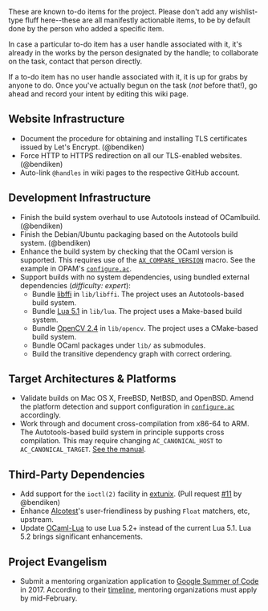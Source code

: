 These are known to-do items for the project. Please don't add any
wishlist-type fluff here--these are all manifestly actionable items, to be
by default done by the person who added a specific item.

In case a particular to-do item has a user handle associated with it, it's
already in the works by the person designated by the handle; to collaborate
on the task, contact that person directly.

If a to-do item has no user handle associated with it, it is up for grabs by
anyone to do. Once you've actually begun on the task (*not* before that!),
go ahead and record your intent by editing this wiki page.

Website Infrastructure
----------------------

- Document the procedure for obtaining and installing TLS certificates
  issued by Let's Encrypt. (@bendiken)
- Force HTTP to HTTPS redirection on all our TLS-enabled websites.
  (@bendiken)
- Auto-link `@handles` in wiki pages to the respective GitHub account.

Development Infrastructure
--------------------------

- Finish the build system overhaul to use Autotools instead of OCamlbuild.
  (@bendiken)
- Finish the Debian/Ubuntu packaging based on the Autotools build system.
  (@bendiken)
- Enhance the build system by checking that the OCaml version is supported.
  This requires use of the
  [`AX_COMPARE_VERSION`](https://www.gnu.org/software/autoconf-archive/ax_compare_version.html)
  macro. See the example in OPAM's
  [`configure.ac`](https://github.com/ocaml/opam/blob/master/configure.ac#L17).
- Support builds with no system dependencies, using bundled external
  dependencies (*difficulty: expert*):
    - Bundle [libffi](https://github.com/atgreen/libffi) in `lib/libffi`.
      The project uses an Autotools-based build system.
    - Bundle [Lua 5.1](https://github.com/LuaDist/lua) in `lib/lua`.
      The project uses a Make-based build system.
    - Bundle [OpenCV 2.4](https://github.com/Itseez/opencv) in `lib/opencv`.
      The project uses a CMake-based build system.
    - Bundle OCaml packages under `lib/` as submodules.
    - Build the transitive dependency graph with correct ordering.

Target Architectures & Platforms
--------------------------------

- Validate builds on Mac OS X, FreeBSD, NetBSD, and OpenBSD.
  Amend the platform detection and support configuration in
  [`configure.ac`](https://github.com/conreality/conreality/blob/master/configure.ac)
  accordingly.
- Work through and document cross-compilation from x86-64 to ARM.
  The Autotools-based build system in principle supports cross compilation.
  This may require changing `AC_CANONICAL_HOST` to `AC_CANONICAL_TARGET`.
  [See the manual](https://www.gnu.org/software/autoconf/manual/autoconf-2.69/html_node/Canonicalizing.html).

Third-Party Dependencies
------------------------

- Add support for the `ioctl(2)` facility in
  [extunix](https://github.com/ygrek/extunix).
  (Pull request [#11](https://github.com/ygrek/extunix/pull/11)
  by @bendiken)
- Enhance [Alcotest](https://github.com/mirage/alcotest)'s user-friendliness
  by pushing `Float` matchers, etc, upstream.
- Update [OCaml-Lua](http://ocaml-lua.forge.ocamlcore.org) to use Lua 5.2+
  instead of the current Lua 5.1. Lua 5.2 brings significant enhancements.

Project Evangelism
------------------

- Submit a mentoring organization application to
  [Google Summer of Code](https://developers.google.com/open-source/gsoc/)
  in 2017. According to their
  [timeline](https://developers.google.com/open-source/gsoc/timeline?hl=en),
  mentoring organizations must apply by mid-February.
